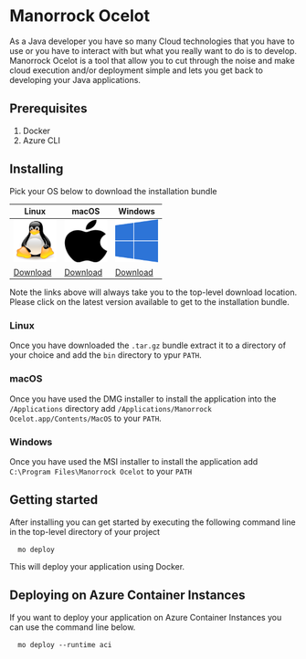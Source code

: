# Manorrock Ocelot

As a Java developer you have so many Cloud technologies that you have to use or
you  have to interact with but what you really want to do is to develop. 
Manorrock Ocelot is a tool that allow you to cut through the noise and make 
cloud execution and/or deployment simple and lets you get back to developing
your Java applications.

## Prerequisites

1. Docker
1. Azure CLI

## Installing

Pick your OS below to download the installation bundle

| Linux | macOS | Windows |
|-------|-------|---------|
|<a href="https://repo1.maven.org/maven2/com/manorrock/ocelot/ocelot-cli-linux/"><img src="doc/images/logo-linux.png" height="75" width="75"></a>       |<a href="https://repo1.maven.org/maven2/com/manorrock/ocelot/ocelot-cli-macos/"><img src="doc/images/logo-apple.svg" height="75" width="75"></a>       |<a href="https://repo1.maven.org/maven2/com/manorrock/ocelot/ocelot-cli-windows/"><img src="doc/images/logo-windows.png" height="75" width="75"></a>|
| <a href="https://repo1.maven.org/maven2/com/manorrock/ocelot/ocelot-cli-linux/">Download</a> | <a href="https://repo1.maven.org/maven2/com/manorrock/ocelot/ocelot-cli-macos/">Download</a> | <a href="https://repo1.maven.org/maven2/com/manorrock/ocelot/ocelot-cli-windows/">Download</a> |

Note the links above will always take you to the top-level download location. Please click on the latest version available to get to the installation bundle.

### Linux

Once you have downloaded the `.tar.gz` bundle extract it to a directory of your choice and add the `bin` directory to ypur `PATH`.

### macOS

Once you have used the DMG installer to install the application into the `/Applications` directory add `/Applications/Manorrock Ocelot.app/Contents/MacOS` to your `PATH`.

### Windows

Once you have used the MSI installer to install the application add `C:\Program Files\Manorrock Ocelot` to your `PATH`

## Getting started

After installing you can get started by executing the following command line in the top-level directory of your project

```shell
  mo deploy
```

This will deploy your application using Docker.

## Deploying on Azure Container Instances

If you want to deploy your application on Azure Container Instances you can use the command line below.

```shell
  mo deploy --runtime aci
```
